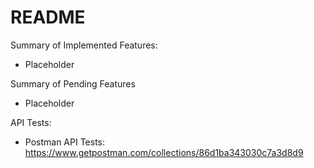 # README

Summary of Implemented Features:

* Placeholder

Summary of Pending Features

* Placeholder

API Tests:

* Postman API Tests: https://www.getpostman.com/collections/86d1ba343030c7a3d8d9
